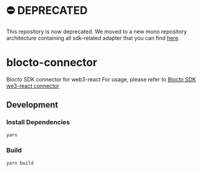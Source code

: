 # ⛔️ DEPRECATED

This repository is now deprecated. We moved to a new mono repository architecture containing all sdk-related adapter that you can find [here](https://github.com/portto/blocto-sdk/). 

# blocto-connector

Blocto SDK connector for web3-react
For usage, please refer to [Blocto SDK we3-react connector](https://docs.blocto.app/blocto-sdk/evm-sdk/web3-react-connector)

## Development

### Install Dependencies

```bash
yarn
```

### Build

```bash
yarn build
```
